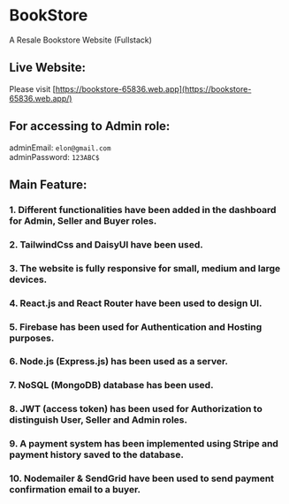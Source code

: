 # BookStore
A Resale Bookstore Website (Fullstack)

## Live Website:
Please visit [https://bookstore-65836.web.app](https://bookstore-65836.web.app/)

## For accessing to Admin role: 
adminEmail: `elon@gmail.com`\
adminPassword: `123ABC$`

## Main Feature:
### 1. Different functionalities have been added in the dashboard for Admin, Seller and Buyer roles. 
### 2. TailwindCss and DaisyUI have been used.
### 3. The website is fully responsive for small, medium and large devices.
### 4. React.js and React Router have been used to design UI.
### 5. Firebase has been used for Authentication and Hosting purposes. 
### 6. Node.js (Express.js) has been used as a server.
### 7. NoSQL (MongoDB) database has been used.
### 8. JWT (access token) has been used for Authorization to distinguish User, Seller and Admin roles.
### 9. A payment system has been implemented using Stripe and payment history saved to the database.
### 10. Nodemailer & SendGrid have been used to send payment confirmation email to a buyer.
